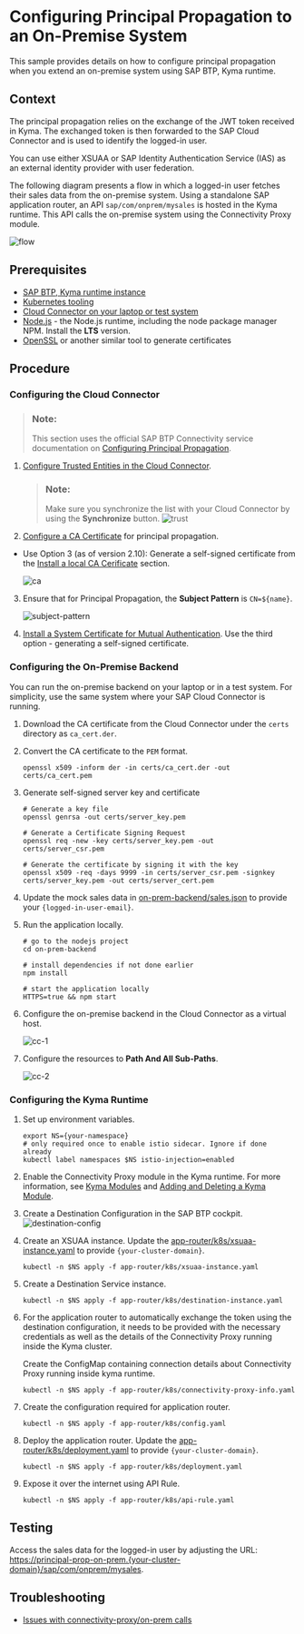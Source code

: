 # Configuring Principal Propagation to an On-Premise System

This sample provides details on how to configure principal propagation when you extend an on-premise system using SAP BTP, Kyma runtime.

## Context

The principal propagation relies on the exchange of the JWT token received in Kyma. The exchanged token is then forwarded to the SAP Cloud Connector and is used to identify the logged-in user.

You can use either XSUAA or SAP Identity Authentication Service (IAS) as an external identity provider with user federation.

The following diagram presents a flow in which a logged-in user fetches their sales data from the on-premise system. Using a standalone SAP application router, an API `sap/com/onprem/mysales` is hosted in the Kyma runtime. This API calls the on-premise system using the Connectivity Proxy module.

![flow](assets/pp-on-prem.drawio.svg)

## Prerequisites

* [SAP BTP, Kyma runtime instance](../prerequisites/README.md#kyma)
* [Kubernetes tooling](../prerequisites/README.md#kubernetes)
* [Cloud Connector on your laptop or test system](../prerequisites/README.md#sap-cloud-connector)
* [Node.js](https://nodejs.org/en/download/) - the Node.js runtime, including the node package manager NPM. Install the **LTS** version.
* [OpenSSL](https://www.openssl.org/) or another similar tool to generate certificates

## Procedure

### Configuring the Cloud Connector

> ### Note:
> This section uses the official SAP BTP Connectivity service documentation on [Configuring Principal Propagation](https://help.sap.com/docs/CP_CONNECTIVITY/cca91383641e40ffbe03bdc78f00f681/c84d4d0b12d34890b334998185f49e88.html).

1. [Configure Trusted Entities in the Cloud Connector](https://help.sap.com/docs/connectivity/sap-btp-connectivity-cf/set-up-trust-for-principal-propagation?version=Cloud#loioa4ee70f0274248f8bbc7594179ef948d__configure_trust).
   > ### Note: 
   > Make sure you synchronize the list with your Cloud Connector by using the **Synchronize** button.
   > ![trust](./assets/trust.png)

2. [Configure a CA Certificate](https://help.sap.com/docs/CP_CONNECTIVITY/cca91383641e40ffbe03bdc78f00f681/d0c4d5675d4f4bc78a5b7a7b8687c841.html) for principal propagation. 
 * Use Option 3 (as of version 2.10): Generate a self-signed certificate from the [Install a local CA Cerificate](https://help.sap.com/docs/connectivity/sap-btp-connectivity-cf/configure-ca-certificate-for-principal-propagation?version=Cloud#install-a-local-ca-certificate) section.

    ![ca](assets/ca.png)

3. Ensure that for Principal Propagation, the **Subject Pattern** is `CN=${name}`.
     
   ![subject-pattern](assets/subject-pattern.png)

4. [Install a System Certificate for Mutual Authentication](https://help.sap.com/docs/CP_CONNECTIVITY/cca91383641e40ffbe03bdc78f00f681/3f974eae3cba4dafa274ec59f69daba6.html). Use the third option - generating a self-signed certificate.

### Configuring the On-Premise Backend

You can run the on-premise backend on your laptop or in a test system. For simplicity, use the same system where your SAP Cloud Connector is running.

1. Download the CA certificate from the Cloud Connector under the `certs` directory as `ca_cert.der`.

2. Convert the CA certificate to the `PEM` format.

   ```shell script
   openssl x509 -inform der -in certs/ca_cert.der -out certs/ca_cert.pem
   ```

3. Generate self-signed server key and certificate

   ```shell script
   # Generate a key file
   openssl genrsa -out certs/server_key.pem

   # Generate a Certificate Signing Request
   openssl req -new -key certs/server_key.pem -out certs/server_csr.pem

   # Generate the certificate by signing it with the key
   openssl x509 -req -days 9999 -in certs/server_csr.pem -signkey certs/server_key.pem -out certs/server_cert.pem
   ```

4. Update the mock sales data in [on-prem-backend/sales.json](on-prem-backend/sales.json) to provide your `{logged-in-user-email}`.

5. Run the application locally.

   ```shell script
   # go to the nodejs project
   cd on-prem-backend

   # install dependencies if not done earlier
   npm install

   # start the application locally
   HTTPS=true && npm start
   ```

6. Configure the on-premise backend in the Cloud Connector as a virtual host.

   ![cc-1](assets/cc-1.png)

7. Configure the resources to **Path And All Sub-Paths**.
   
   ![cc-2](assets/cc-2.png)

### Configuring the Kyma Runtime

1. Set up environment variables.

   ```shell script
   export NS={your-namespace}
   # only required once to enable istio sidecar. Ignore if done already
   kubectl label namespaces $NS istio-injection=enabled
   ```

2. Enable the Connectivity Proxy module in the Kyma runtime. For more information, see [Kyma Modules](https://help.sap.com/docs/btp/sap-business-technology-platform/kyma-modules) and [Adding and Deleting a Kyma Module](https://help.sap.com/docs/btp/sap-business-technology-platform/enable-and-disable-kyma-module).

3. Create a Destination Configuration in the SAP BTP cockpit.
  ![destination-config](assets/destination-config.png)

4. Create an XSUAA instance. Update the [app-router/k8s/xsuaa-instance.yaml](app-router/k8s/xsuaa-instance.yaml) to provide `{your-cluster-domain}`.

   ```shell script
   kubectl -n $NS apply -f app-router/k8s/xsuaa-instance.yaml
   ```

5. Create a Destination Service instance.

   ```shell script
   kubectl -n $NS apply -f app-router/k8s/destination-instance.yaml
   ```

6. For the application router to automatically exchange the token using the destination configuration, it needs to be provided with the necessary credentials as well as the details of the Connectivity Proxy running inside the Kyma cluster.

   Create the ConfigMap containing connection details about Connectivity Proxy running inside kyma runtime.

   ```shell script
   kubectl -n $NS apply -f app-router/k8s/connectivity-proxy-info.yaml
   ```
7. Create the configuration required for application router.

   ```shell script
   kubectl -n $NS apply -f app-router/k8s/config.yaml
   ```

8. Deploy the application router. Update the [app-router/k8s/deployment.yaml](app-router/k8s/deployment.yaml) to provide `{your-cluster-domain}`.

   ```shell script
   kubectl -n $NS apply -f app-router/k8s/deployment.yaml
   ```

9. Expose it over the internet using API Rule.

   ```shell script
   kubectl -n $NS apply -f app-router/k8s/api-rule.yaml
   ```

## Testing

Access the sales data for the logged-in user by adjusting the URL: <https://principal-prop-on-prem.{your-cluster-domain}/sap/com/onprem/mysales>.

## Troubleshooting

* [Issues with connectivity-proxy/on-prem calls](../troubleshooting/README.md#on-premise-connectivity)
